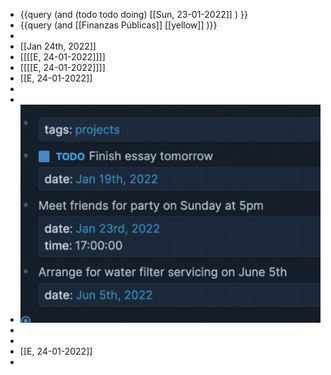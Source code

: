 - {{query (and (todo todo doing) [[Sun, 23-01-2022]] ) }}
- {{query (and [[Finanzas Públicas]] [[yellow]] )}}
-
- [[Jan 24th, 2022]]
- [[[[E, 24-01-2022]]]]
- [[[[E, 24-01-2022]]]]
- [[E, 24-01-2022]]
-
-
- ![image.png](../assets/image_1642943904681_0.png)
-
-
- [[E, 24-01-2022]]
-